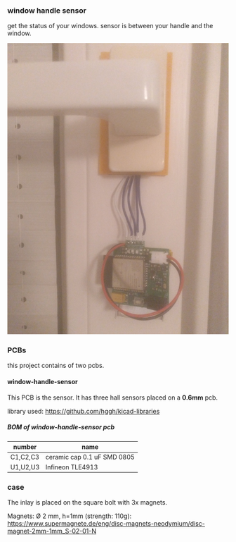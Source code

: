 ### window handle sensor

get the status of your windows. sensor is between your handle and the window.


![led-guy1.jpg](https://raw.githubusercontent.com/hggh/window-handle-sensor/master/pics/beta.jpg)


### PCBs

this project contains of two pcbs.


#### window-handle-sensor

This PCB is the sensor. It has three hall sensors placed on a **0.6mm** pcb.

library used: https://github.com/hggh/kicad-libraries

##### BOM of window-handle-sensor pcb

| number | name |
|---| ---|
| C1,C2,C3 | ceramic cap 0.1 uF SMD 0805 |
| U1,U2,U3 | Infineon TLE4913 |

### case

The inlay is placed on the square bolt with 3x magnets.

Magnets: Ø 2 mm, h=1mm (strength: 110g): https://www.supermagnete.de/eng/disc-magnets-neodymium/disc-magnet-2mm-1mm_S-02-01-N

